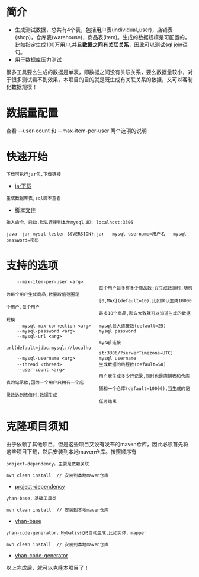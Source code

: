 # 简介
- 生成测试数据，总共有4个表，包括用户表(individual_user)，店铺表(shop)，仓库表(warehouse)，商品表(item)。生成的数据规模是可配置的，比如指定生成100万用户,并且**数据之间有关联关系**，因此可以测试sql join语句。
- 用于数据库压力测试


很多工具要么生成的数据是单表，即数据之间没有关联关系，要么数据量较小，对于很多测试看不到效果，本项目的目的就是既生成有关联关系的数据，又可以客制化数据规模！

# 数据量配置
查看 --user-count 和 --max-item-per-user 两个选项的说明

# 快速开始

```
下载可执行jar包,下载链接
```
- [jar下载](https://github.com/wuda0112/mysql-tester/releases/)

```
生成数据库表,sql脚本查看
```
- [脚本文件](https://github.com/wuda0112/mysql-tester/blob/master/mysql_tester.sql)

```
输入命令，启动.默认连接到本地mysql,即: localhost:3306

java -jar mysql-tester-${VERSION}.jar --mysql-username=用户名 --mysql-password=密码
```

# 支持的选项

```
    --max-item-per-user <arg>
                                   每个用户最多有多少商品数;在生成数据时,随机为每个用户生成商品,数量取值范围是
                                   [0,MAX](default=10).比如默认生成10000个用户,每个用户
                                   最多10个商品,那么大致就可以知道生成的数据规模
    --mysql-max-connection <arg>   mysql最大连接数(default=25)
    --mysql-password <arg>         mysql password
    --mysql-url <arg>
                                   mysql连接url(default=jdbc:mysql://localho
                                   st:3306/?serverTimezone=UTC)
    --mysql-username <arg>         mysql username
    --thread <thread>              生成数据的线程数(default=50)
    --user-count <arg>
                                   用户表生成多少行记录,同时也是店铺表和仓库表的记录数,因为一个用户只拥有一个店
                                   铺和一个仓库(default=10000),当生成的记录数达到该值时,数据生成
                                   任务结束
```

# 克隆项目须知
由于依赖了其他项目，但是这些项目又没有发布的maven仓库，因此必须首先将这些项目下载，然后安装到本地maven仓库。按照顺序有

```
project-dependency，主要是依赖关联

mvn clean install  // 安装到本地maven仓库
```
- [project-dependency](https://github.com/wuda0112/project-dependency/)


```
yhan-base，基础工具类

mvn clean install  // 安装到本地maven仓库
```
- [yhan-base](https://github.com/wuda0112/yhan-base/)


```
yhan-code-generator，Mybatis代码自动生成,比如实体，mapper

mvn clean install  // 安装到本地maven仓库
```
- [yhan-code-generator](https://github.com/wuda0112/yhan-code-generator/)


以上完成后，就可以克隆本项目了！

